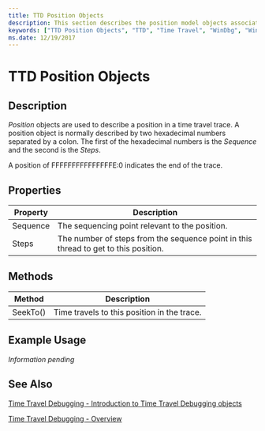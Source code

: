 ```yaml
---
title: TTD Position Objects
description: This section describes the position model objects associated with time travel debugging.
keywords: ["TTD Position Objects", "TTD", "Time Travel", "WinDbg", "Windows Debugging"]
ms.date: 12/19/2017
---
```


# TTD Position Objects

## Description

*Position* objects are used to describe a position in a time travel trace. A position object is normally described by two hexadecimal numbers separated by a colon. The first of the hexadecimal numbers is the *Sequence* and the second is the *Steps*.

A position of FFFFFFFFFFFFFFFE:0 indicates the end of the trace.

## Properties

| Property | Description |
| --- | --- |
| Sequence | The sequencing point relevant to the position. |
| Steps | The number of steps from the sequence point in this thread to get to this position. |

## Methods

| Method | Description |
| --- | --- |
| SeekTo() | Time travels to this position in the trace. |

## Example Usage

*Information pending*



## See Also

[Time Travel Debugging - Introduction to Time Travel Debugging objects](time-travel-debugging-object-model.md)

[Time Travel Debugging - Overview](time-travel-debugging-overview.md)
